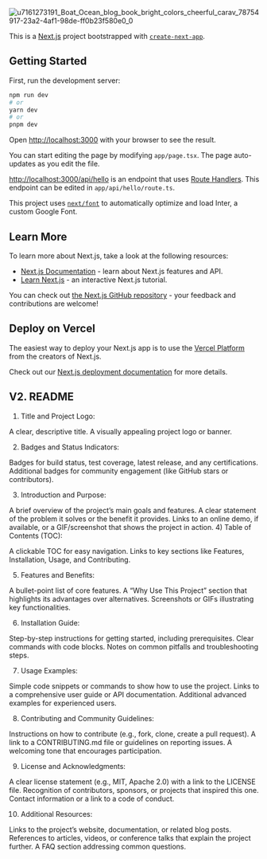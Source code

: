 ![u7161273191_Boat_Ocean_blog_book_bright_colors_cheerful_carav_78754917-23a2-4af1-98de-ff0b23f580e0_0](https://github.com/user-attachments/assets/df74f3b9-a5b7-4a97-b915-4e3856172973)

This is a [Next.js](https://nextjs.org/) project bootstrapped with [`create-next-app`](https://github.com/vercel/next.js/tree/canary/packages/create-next-app).

## Getting Started

First, run the development server:

```bash
npm run dev
# or
yarn dev
# or
pnpm dev
```

Open [http://localhost:3000](http://localhost:3000) with your browser to see the result.

You can start editing the page by modifying `app/page.tsx`. The page auto-updates as you edit the file.

[http://localhost:3000/api/hello](http://localhost:3000/api/hello) is an endpoint that uses [Route Handlers](https://beta.nextjs.org/docs/routing/route-handlers). This endpoint can be edited in `app/api/hello/route.ts`.

This project uses [`next/font`](https://nextjs.org/docs/basic-features/font-optimization) to automatically optimize and load Inter, a custom Google Font.

## Learn More

To learn more about Next.js, take a look at the following resources:

- [Next.js Documentation](https://nextjs.org/docs) - learn about Next.js features and API.
- [Learn Next.js](https://nextjs.org/learn) - an interactive Next.js tutorial.

You can check out [the Next.js GitHub repository](https://github.com/vercel/next.js/) - your feedback and contributions are welcome!

## Deploy on Vercel

The easiest way to deploy your Next.js app is to use the [Vercel Platform](https://vercel.com/new?utm_medium=default-template&filter=next.js&utm_source=create-next-app&utm_campaign=create-next-app-readme) from the creators of Next.js.

Check out our [Next.js deployment documentation](https://nextjs.org/docs/deployment) for more details.

## V2. README

1. Title and Project Logo:

A clear, descriptive title.
A visually appealing project logo or banner.

2. Badges and Status Indicators:

Badges for build status, test coverage, latest release, and any certifications.
Additional badges for community engagement (like GitHub stars or contributors).

3. Introduction and Purpose:

A brief overview of the project’s main goals and features.
A clear statement of the problem it solves or the benefit it provides.
Links to an online demo, if available, or a GIF/screenshot that shows the project in action. 4) Table of Contents (TOC):

A clickable TOC for easy navigation.
Links to key sections like Features, Installation, Usage, and Contributing.

5. Features and Benefits:

A bullet-point list of core features.
A “Why Use This Project” section that highlights its advantages over alternatives.
Screenshots or GIFs illustrating key functionalities.

6. Installation Guide:

Step-by-step instructions for getting started, including prerequisites.
Clear commands with code blocks.
Notes on common pitfalls and troubleshooting steps.

7. Usage Examples:

Simple code snippets or commands to show how to use the project.
Links to a comprehensive user guide or API documentation.
Additional advanced examples for experienced users.

8. Contributing and Community Guidelines:

Instructions on how to contribute (e.g., fork, clone, create a pull request).
A link to a CONTRIBUTING.md file or guidelines on reporting issues.
A welcoming tone that encourages participation.

9. License and Acknowledgments:

A clear license statement (e.g., MIT, Apache 2.0) with a link to the LICENSE file.
Recognition of contributors, sponsors, or projects that inspired this one.
Contact information or a link to a code of conduct.

10. Additional Resources:

Links to the project’s website, documentation, or related blog posts.
References to articles, videos, or conference talks that explain the project further.
A FAQ section addressing common questions.
